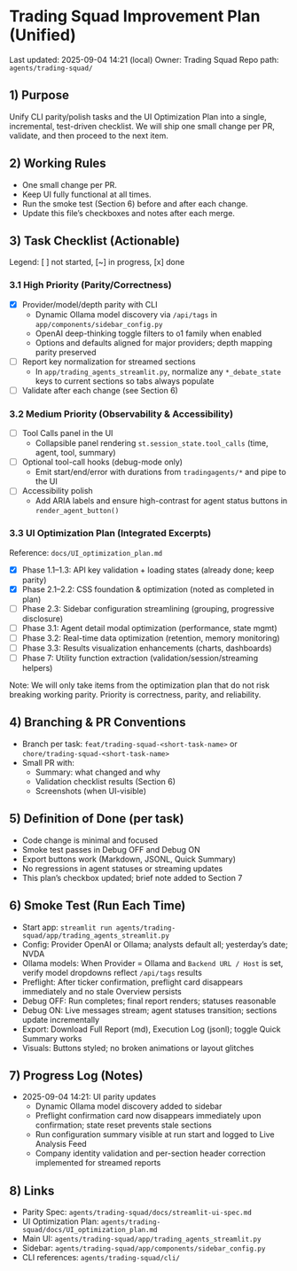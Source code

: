 # Trading Squad Improvement Plan (Unified)

Last updated: 2025-09-04 14:21 (local)
Owner: Trading Squad
Repo path: `agents/trading-squad/`

## 1) Purpose

Unify CLI parity/polish tasks and the UI Optimization Plan into a single, incremental, test-driven checklist. We will ship one small change per PR, validate, and then proceed to the next item.

## 2) Working Rules

- One small change per PR.
- Keep UI fully functional at all times.
- Run the smoke test (Section 6) before and after each change.
- Update this file’s checkboxes and notes after each merge.

## 3) Task Checklist (Actionable)

Legend: [ ] not started, [~] in progress, [x] done

### 3.1 High Priority (Parity/Correctness)
- [x] Provider/model/depth parity with CLI
  - Dynamic Ollama model discovery via `/api/tags` in `app/components/sidebar_config.py`
  - OpenAI deep-thinking toggle filters to o1 family when enabled
  - Options and defaults aligned for major providers; depth mapping parity preserved
- [ ] Report key normalization for streamed sections
  - In `app/trading_agents_streamlit.py`, normalize any `*_debate_state` keys to current sections so tabs always populate
- [ ] Validate after each change (see Section 6)

### 3.2 Medium Priority (Observability & Accessibility)
- [ ] Tool Calls panel in the UI
  - Collapsible panel rendering `st.session_state.tool_calls` (time, agent, tool, summary)
- [ ] Optional tool-call hooks (debug-mode only)
  - Emit start/end/error with durations from `tradingagents/*` and pipe to the UI
- [ ] Accessibility polish
  - Add ARIA labels and ensure high-contrast for agent status buttons in `render_agent_button()`

### 3.3 UI Optimization Plan (Integrated Excerpts)

Reference: `docs/UI_optimization_plan.md`

- [x] Phase 1.1–1.3: API key validation + loading states (already done; keep parity)
- [x] Phase 2.1–2.2: CSS foundation & optimization (noted as completed in plan)
- [ ] Phase 2.3: Sidebar configuration streamlining (grouping, progressive disclosure)
- [ ] Phase 3.1: Agent detail modal optimization (performance, state mgmt)
- [ ] Phase 3.2: Real-time data optimization (retention, memory monitoring)
- [ ] Phase 3.3: Results visualization enhancements (charts, dashboards)
- [ ] Phase 7: Utility function extraction (validation/session/streaming helpers)

Note: We will only take items from the optimization plan that do not risk breaking working parity. Priority is correctness, parity, and reliability.

## 4) Branching & PR Conventions

- Branch per task: `feat/trading-squad-<short-task-name>` or `chore/trading-squad-<short-task-name>`
- Small PR with:
  - Summary: what changed and why
  - Validation checklist results (Section 6)
  - Screenshots (when UI-visible)

## 5) Definition of Done (per task)

- Code change is minimal and focused
- Smoke test passes in Debug OFF and Debug ON
- Export buttons work (Markdown, JSONL, Quick Summary)
- No regressions in agent statuses or streaming updates
- This plan’s checkbox updated; brief note added to Section 7

## 6) Smoke Test (Run Each Time)

- Start app: `streamlit run agents/trading-squad/app/trading_agents_streamlit.py`
- Config: Provider OpenAI or Ollama; analysts default all; yesterday’s date; NVDA
- Ollama models: When Provider = Ollama and `Backend URL / Host` is set, verify model dropdowns reflect `/api/tags` results
- Preflight: After ticker confirmation, preflight card disappears immediately and no stale Overview persists
- Debug OFF: Run completes; final report renders; statuses reasonable
- Debug ON: Live messages stream; agent statuses transition; sections update incrementally
- Export: Download Full Report (md), Execution Log (jsonl); toggle Quick Summary works
- Visuals: Buttons styled; no broken animations or layout glitches

## 7) Progress Log (Notes)

- 2025-09-04 14:21: UI parity updates
  - Dynamic Ollama model discovery added to sidebar
  - Preflight confirmation card now disappears immediately upon confirmation; state reset prevents stale sections
  - Run configuration summary visible at run start and logged to Live Analysis Feed
  - Company identity validation and per-section header correction implemented for streamed reports

## 8) Links

- Parity Spec: `agents/trading-squad/docs/streamlit-ui-spec.md`
- UI Optimization Plan: `agents/trading-squad/docs/UI_optimization_plan.md`
- Main UI: `agents/trading-squad/app/trading_agents_streamlit.py`
- Sidebar: `agents/trading-squad/app/components/sidebar_config.py`
- CLI references: `agents/trading-squad/cli/`
